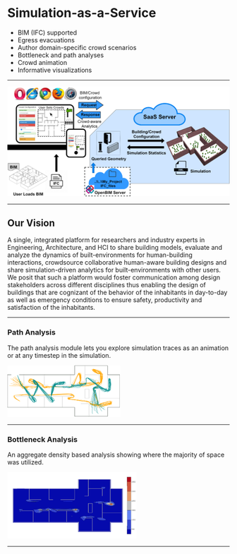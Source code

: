 # Simulation-as-a-Service

* BIM (IFC) supported
* Egress evacuations
* Author domain-specific crowd scenarios
* Bottleneck and path analyses
* Crowd animation
* Informative visualizations

***

![Framework](images/Framework_v5_website.png)

***
## Our Vision
A single, integrated platform for researchers and industry experts in Engineering, Architecture, and HCI to share building models, evaluate and analyze the dynamics of built-environments for human-building interactions, crowdsource collaborative human-aware building designs and share simulation-driven analytics for built-environments with other users. We posit that such a platform would foster communication among design stakeholders across different disciplines thus enabling the design of buildings that are cognizant of the behavior of the inhabitants in day-to-day as well as emergency conditions to ensure safety, productivity and satisfaction of the inhabitants. 
***

### Path Analysis
The path analysis module lets you explore simulation traces as an animation or at any timestep in the simulation.

![Path](images/path-3.png)

***
### Bottleneck Analysis
An aggregate density based analysis showing where the majority of space was utilized.

![Bottleneck](images/bottleneck-3.png)

***
